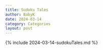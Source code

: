 ```yaml
---
title: Sudoku Tales
author: BabyK
date: 2024-03-14
category: Categories
layout: post
---
```



<section>
{% include 2024-03-14-sudokuTales.md %}
</section>